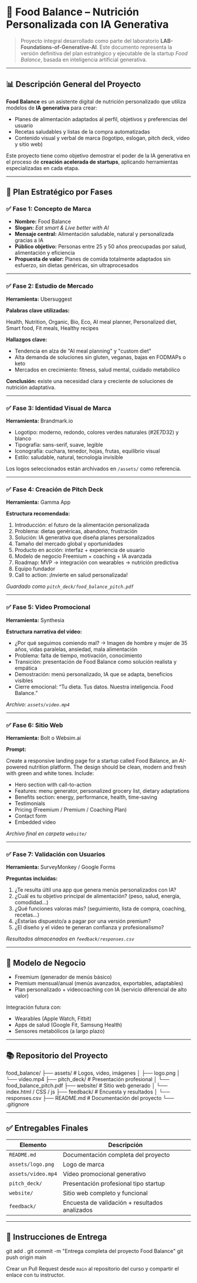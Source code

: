# 🥗 Food Balance – Nutrición Personalizada con IA Generativa

> Proyecto integral desarrollado como parte del laboratorio **LAB-Foundations-of-Generative-AI**. Este documento representa la versión definitiva del plan estratégico y ejecutable de la startup *Food Balance*, basada en inteligencia artificial generativa.

---

## 📊 Descripción General del Proyecto

**Food Balance** es un asistente digital de nutrición personalizado que utiliza modelos de **IA generativa** para crear:

* Planes de alimentación adaptados al perfil, objetivos y preferencias del usuario
* Recetas saludables y listas de la compra automatizadas
* Contenido visual y verbal de marca (logotipo, eslogan, pitch deck, video y sitio web)

Este proyecto tiene como objetivo demostrar el poder de la IA generativa en el proceso de **creación acelerada de startups**, aplicando herramientas especializadas en cada etapa.

---

## 🔧 Plan Estratégico por Fases

### ✅ Fase 1: Concepto de Marca

* **Nombre:** Food Balance
* **Slogan:** *Eat smart & Live better with AI*
* **Mensaje central:** Alimentación saludable, natural y personalizada gracias a IA
* **Público objetivo:** Personas entre 25 y 50 años preocupadas por salud, alimentación y eficiencia
* **Propuesta de valor:** Planes de comida totalmente adaptados sin esfuerzo, sin dietas genéricas, sin ultraprocesados

---

### ✅ Fase 2: Estudio de Mercado

**Herramienta:** Ubersuggest

**Palabras clave utilizadas:**

Health, Nutrition, Organic, Bio, Eco, AI meal planner, Personalized diet, Smart food, Fit meals, Healthy recipes

**Hallazgos clave:**

* Tendencia en alza de "AI meal planning" y "custom diet"
* Alta demanda de soluciones sin gluten, veganas, bajas en FODMAPs o keto
* Mercados en crecimiento: fitness, salud mental, cuidado metabólico

**Conclusión:** existe una necesidad clara y creciente de soluciones de nutrición adaptativa.

---

### ✅ Fase 3: Identidad Visual de Marca

**Herramienta:** Brandmark.io

* Logotipo: moderno, redondo, colores verdes naturales (#2E7D32) y blanco
* Tipografía: sans-serif, suave, legible
* Iconografía: cuchara, tenedor, hojas, frutas, equilibrio visual
* Estilo: saludable, natural, tecnología invisible

Los logos seleccionados están archivados en `/assets/` como referencia.

---

### ✅ Fase 4: Creación de Pitch Deck

**Herramienta:** Gamma App

**Estructura recomendada:**

1. Introducción: el futuro de la alimentación personalizada
2. Problema: dietas genéricas, abandono, frustración
3. Solución: IA generativa que diseña planes personalizados
4. Tamaño del mercado global y oportunidades
5. Producto en acción: interfaz + experiencia de usuario
6. Modelo de negocio Freemium + coaching + IA avanzada
7. Roadmap: MVP → integración con wearables → nutrición predictiva
8. Equipo fundador
9. Call to action: ¡Invierte en salud personalizada!

*Guardado como `pitch_deck/food_balance_pitch.pdf`*

---

### ✅ Fase 5: Video Promocional

**Herramienta:** Synthesia

**Estructura narrativa del vídeo:**

* ¿Por qué seguimos comiendo mal? → Imagen de hombre y mujer de 35 años, vidas paralelas, ansiedad, mala alimentación
* Problema: falta de tiempo, motivación, conocimiento
* Transición: presentación de Food Balance como solución realista y empática
* Demostración: menú personalizado, IA que se adapta, beneficios visibles
* Cierre emocional: “Tu dieta. Tus datos. Nuestra inteligencia. Food Balance.”

*Archivo: `assets/video.mp4`*

---

### ✅ Fase 6: Sitio Web

**Herramienta:** Bolt o Websim.ai

**Prompt:**

Create a responsive landing page for a startup called Food Balance, an AI-powered nutrition platform. The design should be clean, modern and fresh with green and white tones. Include:
- Hero section with call-to-action
- Features: menu generator, personalized grocery list, dietary adaptations
- Benefits section: energy, performance, health, time-saving
- Testimonials
- Pricing (Freemium / Premium / Coaching Plan)
- Contact form
- Embedded video


*Archivo final en carpeta `website/`*

---

### ✅ Fase 7: Validación con Usuarios

**Herramienta:** SurveyMonkey / Google Forms

**Preguntas incluidas:**

1. ¿Te resulta últil una app que genera menús personalizados con IA?
2. ¿Cuál es tu objetivo principal de alimentación? (peso, salud, energía, comodidad...)
3. ¿Qué funciones valoras más? (seguimiento, lista de compra, coaching, recetas...)
4. ¿Estarías dispuesto/a a pagar por una versión premium?
5. ¿El diseño y el vídeo te generan confianza y profesionalismo?

*Resultados almacenados en `feedback/responses.csv`*

---

## 🏢 Modelo de Negocio

* Freemium (generador de menús básico)
* Premium mensual/anual (menús avanzados, exportables, adaptables)
* Plan personalizado + videocoaching con IA (servicio diferencial de alto valor)

Integración futura con:

* Wearables (Apple Watch, Fitbit)
* Apps de salud (Google Fit, Samsung Health)
* Sensores metabólicos (a largo plazo)

---

## 📚 Repositorio del Proyecto

food_balance/
├── assets/                # Logos, video, imágenes
│   ├── logo.png
│   └── video.mp4
├── pitch_deck/           # Presentación profesional
│   └── food_balance_pitch.pdf
├── website/              # Sitio web generado
│   └── index.html / CSS / js
├── feedback/             # Encuesta y resultados
│   └── responses.csv
├── README.md             # Documentación del proyecto
└── .gitignore


---

## ✅ Entregables Finales

| Elemento           | Descripción                                    |
| ------------------ | ---------------------------------------------- |
| `README.md`        | Documentación completa del proyecto            |
| `assets/logo.png`  | Logo de marca                                  |
| `assets/video.mp4` | Vídeo promocional generativo                   |
| `pitch_deck/`      | Presentación profesional tipo startup          |
| `website/`         | Sitio web completo y funcional                 |
| `feedback/`        | Encuesta de validación + resultados analizados |

---

## 🚀 Instrucciones de Entrega

git add .
git commit -m "Entrega completa del proyecto Food Balance"
git push origin main


Crear un Pull Request desde `main` al repositorio del curso y compartir el enlace con tu instructor.




